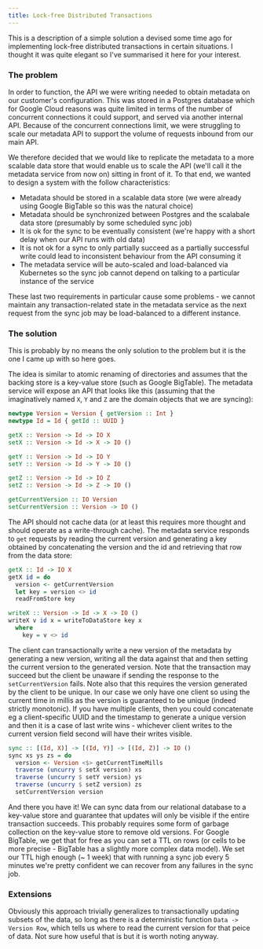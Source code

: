 ```yaml
---
title: Lock-free Distributed Transactions
---
```


This is a description of a simple solution a devised some time ago for implementing
lock-free distributed transactions in certain situations. I thought it was quite elegant so I've
summarised it here for your interest.

### The problem

In order to function, the API we were writing needed to obtain metadata on our customer's configuration.
This was stored in a Postgres database which for Google Cloud reasons was quite limited in terms of
the number of concurrent connections it could support, and served via another internal API. Because
of the concurrent connections limit, we were struggling to scale our metadata API to support the
volume of requests inbound from our main API.

We therefore decided that we would like to replicate the metadata to a more scalable data store that
would enable us to scale the API (we'll call it the metadata service from now on) sitting in front of it.
To that end, we wanted to design a system with the follow characteristics:
- Metadata should be stored in a scalable data store (we were already using Google BigTable so this was
  the natural choice)
- Metadata should be synchronized between Postgres and the scalabale data store (presumably by some 
  scheduled sync job)
- It is ok for the sync to be eventually consistent (we're happy with a short delay when our API runs with
  old data)
- It is not ok for a sync to only partially succeed as a partially successful write could lead to
  inconsistent behaviour from the API consuming it
- The metadata service will be auto-scaled and load-balanced via Kubernetes so the sync job cannot
  depend on talking to a particular instance of the service
  
These last two requirements in particular cause some problems - we cannot maintain any transaction-related
state in the metadata service as the next request from the sync job may be load-balanced to a different
instance.

### The solution

This is probably by no means the only solution to the problem but it is the one I came up with so here goes.

The idea is similar to atomic renaming of directories and assumes that the backing store is a key-value 
store (such as Google BigTable). The metadata service will expose an API that looks like
this (assuming that the imaginatively named `X`, `Y` and `Z` are the domain objects that we are syncing):

```haskell
newtype Version = Version { getVersion :: Int }
newtype Id = Id { getId :: UUID }

getX :: Version -> Id -> IO X
setX :: Version -> Id -> X -> IO ()

getY :: Version -> Id -> IO Y
setY :: Version -> Id -> Y -> IO ()

getZ :: Version -> Id -> IO Z
setZ :: Version -> Id -> Z -> IO ()

getCurrentVersion :: IO Version
setCurrentVersion :: Version -> IO ()
```

The API should not cache data (or at least this requires more thought and should operate as a write-through
cache). The metadata service responds to `get` requests by reading the current version and generating a key
obtained by concatenating the version and the id and retrieving that row from the data store:

```haskell
getX :: Id -> IO X
getX id = do
  version <- getCurrentVersion
  let key = version <> id
  readFromStore key

writeX :: Version -> Id -> X -> IO ()
writeX v id x = writeToDataStore key x
  where
    key = v <> id
```

The client can transactionally write a new version of the metadata by generating a new version,
writing all the data against that and then setting the current version to the generated version.
Note that the transaction may succeed but the client be unaware if sending the response to the
`setCurrentVersion` fails. Note also that this requires the version generated by the client to
be unique. In our case we only have one client so using the current time in millis
as the version is guaranteed to be unique (indeed strictly monotonic). If you
have multiple clients, then you could concatenate eg a client-specific UUID and the timestamp
to generate a unique version and then it is a case of last write wins - whichever client 
writes to the current version field second will have their writes visible.

```haskell
sync :: [(Id, X)] -> [(Id, Y)] -> [(Id, Z)] -> IO ()
sync xs ys zs = do
  version <- Version <$> getCurrentTimeMills
  traverse (uncurry $ setX version) xs
  traverse (uncurry $ setY version) ys
  traverse (uncurry $ setZ version) zs
  setCurrentVersion version
```

And there you have it! We can sync data from our relational database to a key-value store and guarantee
that updates will only be visible if the entire transaction succeeds. This probably requires some form
of garbage collection on the key-value store to remove old versions. For Google BigTable, we get that for
free as you can set a TTL on rows (or cells to be more precise - BigTable has a slightly more complex
data model). We set our TTL high enough (~ 1 week) that with running a sync job every 5 minutes we're
pretty confident we can recover from any failures in the sync job.


### Extensions

Obviously this approach trivially generalizes to transactionally updating subsets of the data, so long
as there is a deterministic function `Data -> Version Row`, which tells us where to read the current
version for that peice of data. Not sure how useful that is but it is worth noting anyway.
